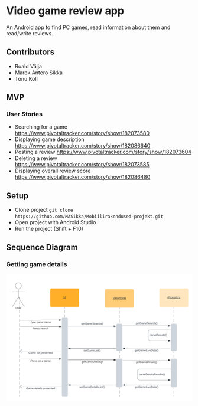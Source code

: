 # Video game review app

An Android app to find PC games, read information about them and read/write reviews.

## Contributors

- Roald Välja
- Marek Antero Sikka
- Tõnu Koll

## MVP

### User Stories

- Searching for a game https://www.pivotaltracker.com/story/show/182073580
- Displaying game description https://www.pivotaltracker.com/story/show/182086640
- Posting a review https://www.pivotaltracker.com/story/show/182073604
- Deleting a review https://www.pivotaltracker.com/story/show/182073585
- Displaying overall review score https://www.pivotaltracker.com/story/show/182086480

## Setup
- Clone project `git clone https://github.com/MASikka/Mobiilirakendused-projekt.git`
- Open project with Android Studio
- Run the project (Shift + F10)

## Sequence Diagram

### Getting game details
<img src="/svg/Sequence diagram.svg">


